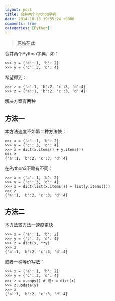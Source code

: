 ```yaml
---
layout: post
title: 合并两个Python字典 
date: 2014-10-16 19:55:24 +0800
comments: true
categories: [Python]
---
```


> [原帖在此](http://stackoverflow.com/questions/38987/how-can-i-merge-two-python-dictionaries-in-a-single-expression)

合并两个Python字典，如：

    >>> x = {'a': 1, 'b': 2}
    >>> y = {'c': 3, 'd': 4}

希望得到：

    >>> z = {'a':1, 'b':2, 'c':3, 'd':4}
    >>> z = {'a':1, 'b':2, 'c':3, 'd':4}

解决方案有两种

<!-- more -->

方法一
------

本方法速度不如第二种方法快：

    >>> x = {'a': 1, 'b': 2}
    >>> y = {'c': 3, 'd': 4}
    >>> z = dict(x.items() + y.items())
    >>> z
    {'a':1, 'b':2, 'c':3, 'd':4}
    
在Python3下略有不同：

    >>> x = {'a': 1, 'b': 2}
    >>> y = {'c': 3, 'd': 4}
    >>> z = dict(list(x.items()) + list(y.items()))
    >>> z
    {'a':1, 'b':2, 'c':3, 'd':4}
    
方法二
------

本方法较方法一速度更快

    >>> x = {'a': 1, 'b': 2}
    >>> y = {'c': 3, 'd': 4}
    >>> z = dict(x, **y)
    >>> z
    {'a':1, 'b':2, 'c':3, 'd':4}

或者一种等价写法：

    >>> x = {'a': 1, 'b': 2}
    >>> y = {'c': 3, 'd': 4}
    >>> z = x.copy() # 或z = dict(x)
    >>> z.update(y)
    >>> z
    {'a':1, 'b':2, 'c':3, 'd':4}
